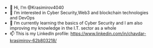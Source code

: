 - 👋 Hi, I’m @Krasimirov4040
- 👀 I’m interested in Cyber Security,Web3 and blockchain technologies and DevOps
- 🌱 I’m currently learning the basics of Cyber Security and I am also improving my knowledge in the I.T. sector as a whole
- 📫 This is my LinkedIn profile: https://www.linkedin.com/in/chavdar-krasimirov-62b803218/


